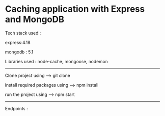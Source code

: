 # Caching application with Express and MongoDB

Tech stack used : 

express:4.18

mongodb : 5.1

Libraries used : node-cache, mongoose, nodemon
__________________________________________
Clone project using --> git clone 

install required packages using --> npm install

run the project using --> npm start
_________________________________________
Endpoints : 


